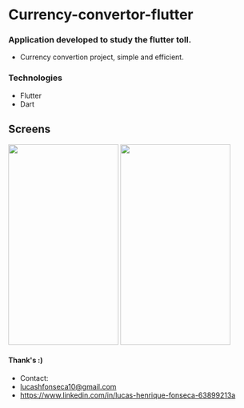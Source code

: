 # Currency-convertor-flutter
### Application developed to study the flutter toll.
- Currency convertion project, simple and efficient.

### Technologies
- Flutter 
- Dart

## Screens

<p align="left">
<img  width="220" height="400" src="https://i.imgur.com/1MbinXO.png">
<img  width="220" height="400" src="https://i.imgur.com/X5l90yg.png">
</p>

#### Thank's :)
- Contact: 
- lucashfonseca10@gmail.com
- https://www.linkedin.com/in/lucas-henrique-fonseca-63899213a
